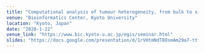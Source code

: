 ```yaml
---
title: "Computational analysis of tumour heterogeneity, from bulk to single-cell genomics"
venue: "Bioinformatics Center, Kyoto University"
location: "Kyoto, Japan"
date: "2020-1-22"
venue_link: "https://www.bic.kyoto-u.ac.jp/egis/seminar.html"
slides: "https://docs.google.com/presentation/d/1rVHtmNdT8OsmAm29a7-ttf8YOKIrXB6Hh99EfE8qWD0/edit?usp=sharing"
---
```


